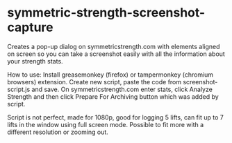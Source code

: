 # symmetric-strength-screenshot-capture
Creates a pop-up dialog on symmetricstrength.com with elements aligned on screen so you can take a screenshot easily with all the information about your strength stats.

How to use:
Install greasemonkey (firefox) or tampermonkey (chromium browsers) extension.
Create new script, paste the code from screenshot-script.js and save.
On symmetricstrength.com enter stats, click Analyze Strength and then click Prepare For Archiving button which was added by script.

Script is not perfect, made for 1080p, good for logging 5 lifts, can fit up to 7 lifts in the window using full screen mode. Possible to fit more with a different resolution or zooming out.
